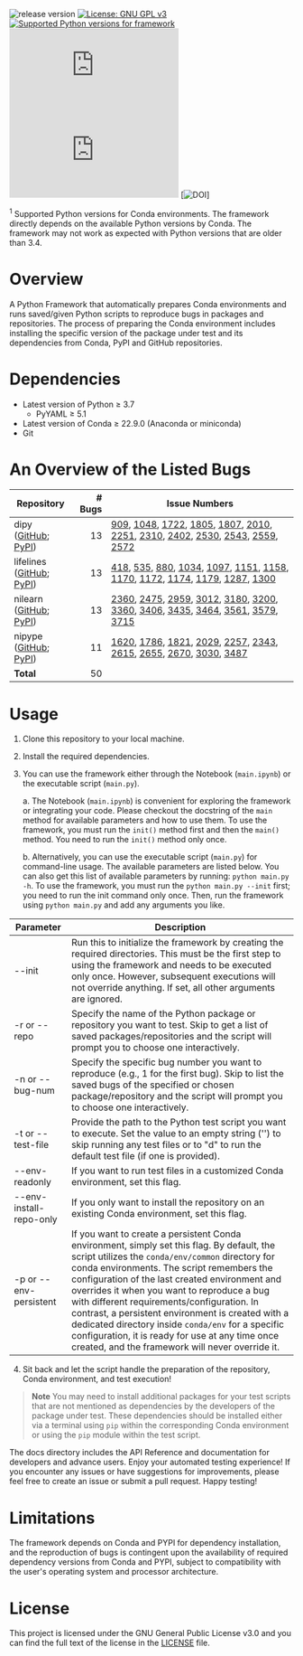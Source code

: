 ![release version](https://img.shields.io/badge/Release-v1.0.0-blue?labelColor=F44336&link=anaconda.org) [![License: GNU GPL v3](https://img.shields.io/badge/License-GNU_GPL_v3-blue.svg?labelColor=29B6F6)](https://www.gnu.org/licenses/gpl-3.0) [![Supported Python versions for framework](https://img.shields.io/badge/Python-3.7_--_3.11-blue?logo=python&logoColor=white&link=python.org)](https://www.python.org/downloads/) [![conda version](https://img.shields.io/badge/Conda-&ge;22.9.0-blue?logo=anaconda&logoColor=white&labelColor=4db034&link=anaconda.org)](https://conda.io/) [![supported Python versions for Conda environments](https://img.shields.io/badge/Python_Env&sup1;-3.4_--_3.11-blue?logo=anaconda&logoColor=green&link=python.org)](https://anaconda.org/anaconda/repo) [![DOI](https://zenodo.org/badge/390450616.svg)]

<sup>1</sup> Supported Python versions for Conda environments. The framework directly depends on the available Python versions by Conda. The framework may not work as expected with Python versions that are older than 3.4.

# Overview

A Python Framework that automatically prepares Conda environments and runs saved/given Python scripts to reproduce bugs in packages and repositories. The process of preparing the Conda environment includes installing the specific version of the package under test and its dependencies from Conda, PyPI and GitHub repositories.

# Dependencies
- Latest version of Python &ge; 3.7
	- PyYAML &ge; 5.1
- Latest version of Conda &ge; 22.9.0 (Anaconda or miniconda)
- Git

# An Overview of the Listed Bugs

| Repository | # Bugs | Issue Numbers |
| --- | --: | --- |
| dipy <br> ([GitHub](https://github.com/dipy/dipy); [PyPI](https://pypi.org/project/dipy/)) | 13 | [909](https://github.com/dipy/dipy/issues/909), [1048](https://github.com/dipy/dipy/issues/1048), [1722](https://github.com/dipy/dipy/issues/1722), [1805](https://github.com/dipy/dipy/issues/1805), [1807](https://github.com/dipy/dipy/issues/1807), [2010](https://github.com/dipy/dipy/issues/2010), [2251](https://github.com/dipy/dipy/issues/2251), [2310](https://github.com/dipy/dipy/issues/2310), [2402](https://github.com/dipy/dipy/issues/2402), [2530](https://github.com/dipy/dipy/issues/2530), [2543](https://github.com/dipy/dipy/issues/2543), [2559](https://github.com/dipy/dipy/issues/2559), [2572](https://github.com/dipy/dipy/issues/2572) |
| lifelines <br> ([GitHub](https://github.com/CamDavidsonPilon/lifelines); [PyPI](https://pypi.org/project/lifelines/)) | 13 | [418](https://github.com/CamDavidsonPilon/lifelines/issues/418), [535](https://github.com/CamDavidsonPilon/lifelines/issues/535), [880](https://github.com/CamDavidsonPilon/lifelines/issues/880), [1034](https://github.com/CamDavidsonPilon/lifelines/issues/1034), [1097](https://github.com/CamDavidsonPilon/lifelines/issues/1097), [1151](https://github.com/CamDavidsonPilon/lifelines/issues/1151), [1158](https://github.com/CamDavidsonPilon/lifelines/issues/1158), [1170](https://github.com/CamDavidsonPilon/lifelines/issues/1170), [1172](https://github.com/CamDavidsonPilon/lifelines/issues/1172), [1174](https://github.com/CamDavidsonPilon/lifelines/issues/1174), [1179](https://github.com/CamDavidsonPilon/lifelines/issues/1179), [1287](https://github.com/CamDavidsonPilon/lifelines/issues/1287), [1300](https://github.com/CamDavidsonPilon/lifelines/issues/1300) |
| nilearn <br> ([GitHub](https://github.com/nilearn/nilearn); [PyPI](https://pypi.org/project/nilearn/)) | 13 | [2360](https://github.com/nilearn/nilearn/issues/2360), [2475](https://github.com/nilearn/nilearn/issues/2475), [2959](https://github.com/nilearn/nilearn/issues/2959), [3012](https://github.com/nilearn/nilearn/issues/3012), [3180](https://github.com/nilearn/nilearn/issues/3180), [3200](https://github.com/nilearn/nilearn/issues/3200), [3360](https://github.com/nilearn/nilearn/issues/3360), [3406](https://github.com/nilearn/nilearn/issues/3406), [3435](https://github.com/nilearn/nilearn/issues/3435), [3464](https://github.com/nilearn/nilearn/issues/3464), [3561](https://github.com/nilearn/nilearn/issues/3561), [3579](https://github.com/nilearn/nilearn/issues/3579), [3715](https://github.com/nilearn/nilearn/issues/3715) |
| nipype <br> ([GitHub](https://github.com/nipy/nipype); [PyPI](https://pypi.org/project/nipype/)) | 11 | [1620](https://github.com/nipy/nipype/issues/1620), [1786](https://github.com/nipy/nipype/issues/1786), [1821](https://github.com/nipy/nipype/issues/1821), [2029](https://github.com/nipy/nipype/issues/2029), [2257](https://github.com/nipy/nipype/issues/2257), [2343](https://github.com/nipy/nipype/issues/2343), [2615](https://github.com/nipy/nipype/issues/2615), [2655](https://github.com/nipy/nipype/issues/2655), [2670](https://github.com/nipy/nipype/issues/2670), [3030](https://github.com/nipy/nipype/issues/3030), [3487](https://github.com/nipy/nipype/issues/3487) |
| **Total** | 50 | |

# Usage

1. Clone this repository to your local machine.
2. Install the required dependencies.
3. You can use the framework either through the Notebook (`main.ipynb`) or the executable script (`main.py`).

	a. The Notebook (`main.ipynb`) is convenient for exploring the framework or integrating your code. Please checkout the docstring of the `main` method for available parameters and how to use them. To use the framework, you must run the `init()` method first and then the `main()` method. You need to run the `init()` method only once.
	
	b. Alternatively, you can use the executable script (`main.py`) for command-line usage. The available parameters are listed below. You can also get this list of available parameters by running: `python main.py -h`. To use the framework, you must run the `python main.py --init` first; you need to run the init command only once. Then, run the framework using `python main.py` and add any arguments you like.

| Parameter | Description |
| --- | --- |
| --init | Run this to initialize the framework by creating the required directories. This must be the first step to using the framework and needs to be executed only once. However, subsequent executions will not override anything. If set, all other arguments are ignored. |
| -r or --repo | Specify the name of the Python package or repository you want to test.  Skip to get a list of saved packages/repositories and the script will prompt you to choose one interactively. |
| -n or --bug-num | Specify the specific bug number you want to reproduce (e.g., 1 for the first bug). Skip to list the saved bugs of the specified or chosen package/repository and the script will prompt you to choose one interactively. |
| -t or --test-file | Provide the path to the Python test script you want to execute. Set the value to an empty string ('') to skip running any test files or to "d" to run the default test file (if one is provided). |
| --env-readonly | If you want to run test files in a customized Conda environment, set this flag. |
| --env-install-repo-only | If you only want to install the repository on an existing Conda environment, set this flag. |
| -p or --env-persistent | If you want to create a persistent Conda environment, simply set this flag. By default, the script utilizes the `conda/env/common` directory for conda environments. The script remembers the configuration of the last created environment and overrides it when you want to reproduce a bug with different requirements/configuration. In contrast, a persistent environment is created with a dedicated directory inside `conda/env` for a specific configuration, it is ready for use at any time once created, and the framework will never override it. |

4. Sit back and let the script handle the preparation of the repository, Conda environment, and test execution!

> **Note**
> You may need to install additional packages for your test scripts that are not mentioned as dependencies by the developers of the package under test. These dependencies should be installed either via a terminal using `pip` within the corresponding Conda environment or using the `pip` module within the test script.

The docs directory includes the API Reference and documentation for developers and advance users. Enjoy your automated testing experience! If you encounter any issues or have suggestions for improvements, please feel free to create an issue or submit a pull request. Happy testing!

# Limitations

The framework depends on Conda and PYPI for dependency installation, and the reproduction of bugs is contingent upon the availability of required dependency versions from Conda and PYPI, subject to compatibility with the user's operating system and processor architecture.

# License

This project is licensed under the GNU General Public License v3.0 and you can find the full text of the license in the [LICENSE](LICENSE) file.
